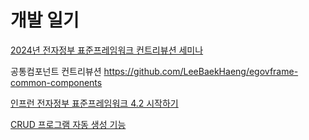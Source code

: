 # 개발 일기

[2024년 전자정부 표준프레임워크 컨트리뷰션 세미나](2024/contribution/seminar.md)

공통컴포넌트 컨트리뷰션
https://github.com/LeeBaekHaeng/egovframe-common-components

[인프런 전자정부 표준프레임워크 4.2 시작하기](2024/inflearn/%EC%A0%84%EC%9E%90%EC%A0%95%EB%B6%80%20%ED%91%9C%EC%A4%80%ED%94%84%EB%A0%88%EC%9E%84%EC%9B%8C%ED%81%AC%204.2%20%EC%8B%9C%EC%9E%91%ED%95%98%EA%B8%B0.md)

[CRUD 프로그램 자동 생성 기능](2024/contribution/crud.md)
